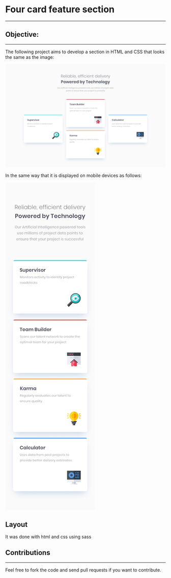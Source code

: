 # Four card feature section
-------

## Objective:
-------
The following project aims to develop a section in HTML and CSS that looks the same as the image:

![Design preview for the Four card feature section coding challenge](/design/desktop-design.jpg)

In the same way that it is displayed on mobile devices as follows:

![Design preview for the Four card feature section coding challenge](/design/mobile-design.jpg)

## Layout
It was done with html and css using sass

## Contributions
-------
Feel free to fork the code and send pull requests if you want to contribute.